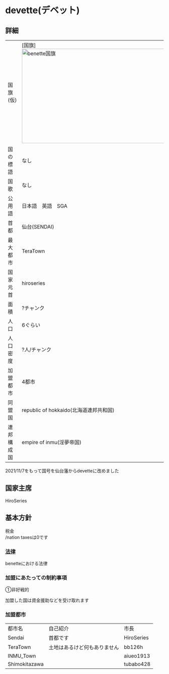# devette(デベット)

## 詳細
|||
|-|-|
|  国旗(仮) | [国旗]<img src="https://pasteboard.co/UwX1EtdbU0fJ.png" alt="benette国旗" width="500" height="300" /> |
|  国の標語 | なし |
|   国歌   | なし |
|   公用語   | 日本語　英語　SGA |
|   首都   | 仙台(SENDAI) |
|   最大都市   | TeraTown |
|  国家元首 | hiroseries |
|   面積   | ?チャンク |
|   人口   | 6ぐらい  |
|  人口密度  | ?人/チャンク |
| 加盟都市 | 4都市 |
| 同盟国 | republic of hokkaido(北海道連邦共和国) |
| 連邦構成国 | empire of inmu(淫夢帝国) |

2021/11/7をもって国号を仙台藩からdevetteに改めました

## 国家主席
HiroSeries

## 基本方針
税金  
/nation taxesは0です

### [法律](/nation/benette/houten/sendai_hou.md)
benetteにおける法律

### 加盟にあたっての制約事項
①非好戦的  

加盟した国は資金援助などを受け取れます

### 加盟都市
||||
|-|-|-|
| 都市名        | 自己紹介 | 市長 |
| Sendai | 首都です | HiroSeries |
| TeraTown     |土地はあるけど何もありません | bb126h |
| INMU_Town |  | aiueo1913 |
| Shimokitazawa |  | tubabo428 |

